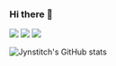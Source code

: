 ### Hi there 👋

<!--
**jynstitch/jynstitch** is a ✨ _special_ ✨ repository because its `README.md` (this file) appears on your GitHub profile.

Here are some ideas to get you started:

- 🔭 I’m currently working on ...
- 🌱 I’m currently learning ...
- 👯 I’m looking to collaborate on ...
- 🤔 I’m looking for help with ...
- 💬 Ask me about ...
- 📫 How to reach me: ...
- 😄 Pronouns: ...
- ⚡ Fun fact: ...
-->
<p>
<img src="https://img.shields.io/badge/JavaScript-F7DF1E?style=plastic&logo=JavaScript&logoColor=black"/>
<img src="https://img.shields.io/badge/React-61DAFB?style=plastic&logo=react&logoColor=black">

<img src="https://img.shields.io/badge/MySQL-007396?style=plastic&logo=mysql&logoColor=white"/>
</p>
 
![Jynstitch's GitHub stats](https://github-readme-stats.vercel.app/api?username=jynstitch&show_icons=true&theme=radical)
